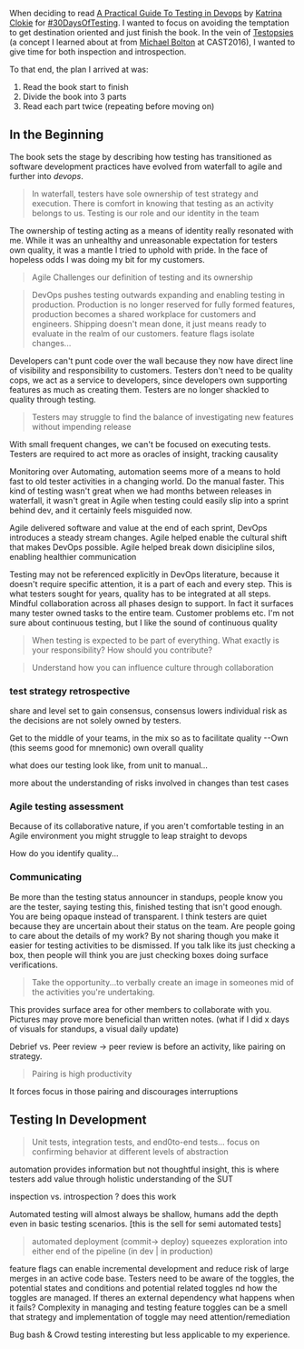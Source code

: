 When deciding to read [A Practical Guide To Testing in Devops]() by [Katrina Clokie]() for [#30DaysOfTesting](). I wanted to focus on avoiding the temptation to get destination oriented and just finish the book. In the vein of [Testopsies]() (a concept I learned about at from [Michael Bolton]() at CAST2016), I wanted to give time for both inspection and introspection. 

To that end, the plan I arrived at was:
1. Read the book start to finish
2. Divide the book into 3 parts
3. Read each part twice (repeating before moving on)

## In the Beginning

The book sets the stage by describing how testing has transitioned as software development practices have evolved from waterfall to agile and further into *devops*.

> In waterfall, testers have sole ownership of test strategy and execution. There is comfort in knowing that testing as an activity belongs to us. Testing is our role and our identity in the team

The ownership of testing acting as a means of identity really resonated with me. While it was an unhealthy and unreasonable expectation for testers own quality, it was a mantle I tried to uphold with pride. In the face of hopeless odds I was doing my bit for my customers. 


> Agile Challenges our definition of testing and its ownership

> DevOps pushes testing outwards
expanding and enabling testing in production. Production is no longer reserved for fully formed features, production becomes a shared workplace for customers and engineers. Shipping doesn't mean done, it just means ready to evaluate in the realm of our customers. feature flags isolate changes...

Developers can't punt code over the wall because they now have  direct line of visibility and responsibility to customers. Testers don't need to be quality cops, we act as a service to developers, since developers own supporting features as much as creating them. Testers are no longer shackled to quality through testing. 


> Testers may struggle to find the balance of investigating new features without impending release

With small frequent changes, we can't be focused on executing tests. Testers are required to act more as oracles of insight, tracking causality 

Monitoring over Automating, automation seems more of a means to hold fast to old tester activities in a changing world. Do the manual faster. This kind of testing wasn't great when we had months between releases in waterfall, it wasn't great in Agile when testing could easily slip into a sprint behind dev, and it certainly feels misguided now. 

Agile delivered software and value at the end of each sprint, DevOps introduces a steady stream changes. 
Agile helped enable the cultural shift that makes DevOps possible. Agile helped break down disicipline silos, enabling healthier communication

Testing may not be referenced explicitly in DevOps literature, because it doesn't require specific attention, it is a part of each and every step. This is what testers sought for years, quality has to be integrated at all steps. Mindful collaboration across all phases design to support. In fact it surfaces many tester owned tasks to the entire team. Customer problems etc. I'm not sure about continuous testing, but I like the sound of continuous quality

> When testing is expected to be part of everything. What exactly is your responsibility? How should you contribute?


>Understand how you can influence culture through collaboration
 
### test strategy retrospective
share and level set to gain consensus, consensus lowers individual risk as the decisions are not solely owned by testers. 

Get to the middle of your teams, in the mix so as to facilitate quality
--Own (this seems good for mnemonic)
own overall quality

what does our testing look like, from unit to manual...

more about the understanding of risks involved in changes than test cases

### Agile testing assessment
Because of its collaborative nature, if you aren't comfortable testing in an Agile environment you might struggle to leap straight to devops

How do you identify quality...

### Communicating
Be more than the testing status announcer in standups, people know you are the tester, saying testing this, finished testing that isn't good enough. You are being opaque instead of transparent. I think testers are quiet because they are uncertain about their status on the team. Are people going to care about the details of my work? By not sharing though you make it easier for testing activities to be dismissed. If you talk like its just checking a box, then people will think you are just checking boxes doing surface verifications.

> Take the opportunity...to verbally create an image in someones mid of the activities you're undertaking.

This provides surface area for other members to collaborate with you. 
Pictures may prove more beneficial than written notes. (what if I did x days of visuals for standups, a visual daily update)

Debrief vs. Peer review -> peer review is before an activity, like pairing on strategy.

> Pairing is high productivity

It forces focus in those pairing and discourages interruptions

## Testing In Development
> Unit tests, integration tests, and end0to-end tests... focus on confirming behavior at different levels of abstraction

automation provides information but not thoughtful insight, this is where testers add value through holistic understanding of the SUT

inspection vs. introspection ? does this work

Automated testing will almost always be shallow, humans add the depth even in basic testing scenarios. [this is the sell for semi automated tests]

>automated deployment (commit-> deploy) squeezes exploration into either end of the pipeline (in dev | in production)

feature flags can enable incremental development and reduce risk of large merges in an active code base.
Testers need to be aware of the toggles, the potential states and conditions and potential related toggles nd how the toggles are managed. If theres an external dependency what happens when it fails?
Complexity in managing and testing feature toggles can be a smell that strategy and implementation of toggle may need attention/remediation

Bug bash & Crowd testing interesting but less applicable to my experience.
